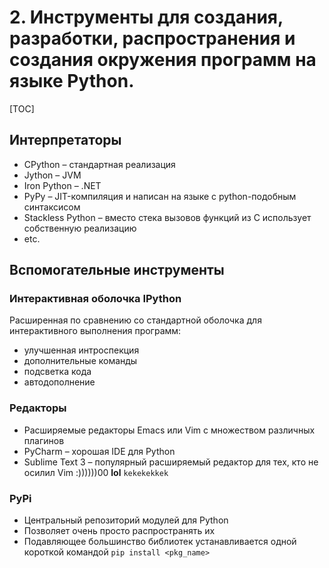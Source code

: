 # 2. Инструменты для создания, разработки, распространения и создания окружения программ на языке Python.

[TOC]

## Интерпретаторы

* CPython – стандартная реализация
* Jython – JVM
* Iron Python – .NET
* PyPy – JIT-компиляция и написан на языке с python-подобным синтаксисом
* Stackless Python – вместо стека вызовов функций из C использует собственную реализацию
* etc.

## Вспомогательные инструменты

### Интерактивная оболочка IPython

Расширенная по сравнению со стандартной оболочка для интерактивного выполнения программ:

* улучшенная интроспекция
* дополнительные команды
* подсветка кода
* автодополнение

### Редакторы

* Расширяемые редакторы Emacs или Vim с множеством различных плагинов
* PyCharm – хорошая IDE для Python
* Sublime Text 3 – популярный расширяемый редактор для тех, кто не осилил Vim :))))))00 **lol** `kekekekkek`

### PyPi

* Центральный репозиторий модулей для Python
* Позволяет очень просто распространять их
* Подавляющее большинство библиотек устанавливается одной короткой командой `pip install <pkg_name>`
